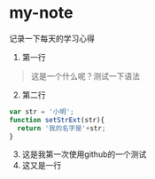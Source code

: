 # my-note
记录一下每天的学习心得

1. 第一行

  > 这是一个什么呢？测试一下语法
2. 第二行


```javascript
var str = '小明';
function setStrExt(str){
  return '我的名字是'+str;
}
```

3. 这是我第一次使用github的一个测试
4. 这又是一行